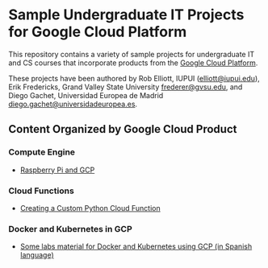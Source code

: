 # Sample Undergraduate IT Projects for Google Cloud Platform

This repository contains a variety of sample projects for undergraduate IT and CS courses that incorporate products from the [Google Cloud Platform](https://cloud.google.com/).

These projects have been authored by Rob Elliott, IUPUI ([elliott@iupui.edu](mailto://elliott@iupui.edu)), Erik Fredericks, Grand Valley State University [frederer@gvsu.edu](mailto://frederer@gvsu.edu), and Diego Gachet, Universidad Europea de Madrid [diego.gachet@universidadeuropea.es](mailto://diego.gachet@universidadeuropea.es).


## Content Organized by Google Cloud Product

### Compute Engine
* [Raspberry Pi and GCP](Raspberry-Pi-and-GCP)

### Cloud Functions
* [Creating a Custom Python Cloud Function](custom-cloud-function-python)

### Docker and Kubernetes in GCP
* [Some labs material for Docker and Kubernetes using GCP (in Spanish language)  ](UEM-GCP-Spanish)
